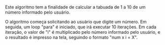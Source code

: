 Este algoritmo tem a finalidade de calcular a tabuada de 1 a 10 de um número informado pelo usuário.

O algoritmo começa solicitando ao usuário que digite um número. Em seguida, um loop "para" é iniciado, 
que irá executar 10 iterações. Em cada iteração, o valor de "i" é multiplicado pelo número informado pelo usuário, 
e o resultado é impresso na tela, seguindo o formato "num x i = X".
